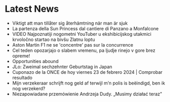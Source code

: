 # Latest News
-  Viktigt att man tillåter sig återhämtning när man är sjuk
-  La partenza della Sun Princess dal cantiere di Panzano a Monfalcone
-  VIDEO Najpoznatiji nogometni YouTuber u ekshibicijskog utakmici krvoločno startao na bivšu Zlatnu loptu
-  Aston Martin F1 ne se 'concentre' pas sur la concurrence
-  Cel teden opozarjajo o slabem vremenu, pa ljudje rinejo v gore brez opreme!
-  Opportunities abound
-  JLo: Zweimal sechzehnter Geburtstag in Japan
-  Cuponazo de la ONCE de hoy viernes 23 de febrero 2024 | Comprobar resultado
-  Mijn verzekeraar schrijft nog geld af terwijl m’n polis is beëindigd, ben ik nog verzekerd?
-  Niezapowiadane przemówienie Andrzeja Dudy. „Musimy działać teraz”
